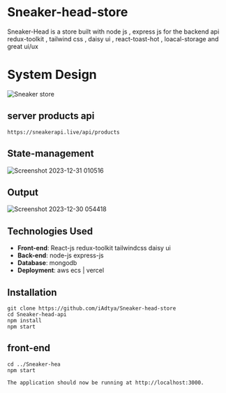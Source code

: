 # Sneaker-head-store
Sneaker-Head is a store built with node js , express js for the backend api  redux-toolkit , tailwind css , daisy ui , react-toast-hot , loacal-storage and great ui/ux

# System Design
![Sneaker store](https://github.com/user-attachments/assets/decb868d-bc91-47d1-ba33-c10a443662c4)


## server products api
```
https://sneakerapi.live/api/products
```

## State-management
![Screenshot 2023-12-31 010516](https://github.com/iAdtya/Sneaker-head-store/assets/93979441/519fc6a3-679d-4c76-8f69-f681068d6a9a)

## Output
![Screenshot 2023-12-30 054418](https://github.com/iAdtya/Sneaker-head-store/assets/93979441/73081b37-de30-4ce9-af30-52f8ff4a36bf)

## Technologies Used
- **Front-end**: React-js redux-toolkit tailwindcss daisy ui
- **Back-end**: node-js express-js 
- **Database**: mongodb
- **Deployment**: aws ecs | vercel 

## Installation
  ```
  git clone https://github.com/iAdtya/Sneaker-head-store
  cd Sneaker-head-api
  npm install
  npm start
  ```
## front-end
  ```
  cd ../Sneaker-hea
  npm start
  ```
  ```
  The application should now be running at http://localhost:3000.
  ```

